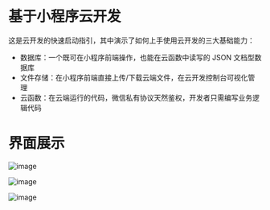 # 基于小程序云开发

这是云开发的快速启动指引，其中演示了如何上手使用云开发的三大基础能力：
- 数据库：一个既可在小程序前端操作，也能在云函数中读写的 JSON 文档型数据库
- 文件存储：在小程序前端直接上传/下载云端文件，在云开发控制台可视化管理
- 云函数：在云端运行的代码，微信私有协议天然鉴权，开发者只需编写业务逻辑代码

# 界面展示

![image](https://attachments-cdn.shimo.im/yuNu2GHoVb4UjEVX/WX20200413-181240_2x.png)

![image](https://attachments-cdn.shimo.im/Mc7fLQoFWzQrFij1.png)

![image](https://attachments-cdn.shimo.im/hLWHt7Z48EoPTVI9.png)
